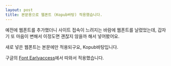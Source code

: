 ```yaml
---
layout: post
title: 본문용으로 웹폰트 (Kopub바탕) 적용했습니다.
---
```


예전에 웹폰트를 추가했더니 사이트 접속이 느려지는 바람에 웹폰트를 날렸었는데, 갑자기 또 마음이 변해서 이정도면 괜찮지 않을까 해서 넣어봤어요.

새로 넣은 웹폰트는 본문에만 적용되구요, Kopub바탕입니다.

구글의 [Font Earlyaccess](https://www.google.com/fonts/earlyaccess)에서 따와서 적용했습니다.
